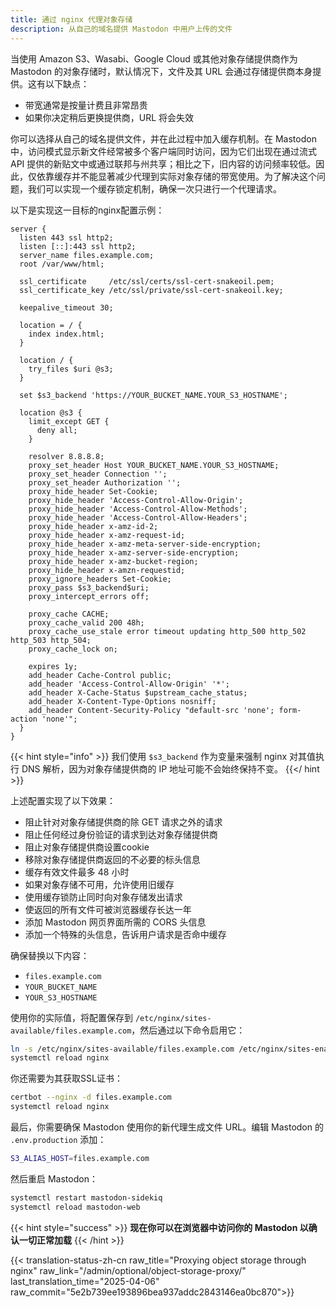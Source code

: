 ```yaml
---
title: 通过 nginx 代理对象存储
description: 从自己的域名提供 Mastodon 中用户上传的文件
---
```


当使用 Amazon S3、Wasabi、Google Cloud 或其他对象存储提供商作为 Mastodon 的对象存储时，默认情况下，文件及其 URL 会通过存储提供商本身提供。这有以下缺点：

- 带宽通常是按量计费且非常昂贵
- 如果你决定稍后更换提供商，URL 将会失效

你可以选择从自己的域名提供文件，并在此过程中加入缓存机制。在 Mastodon 中，访问模式显示新文件经常被多个客户端同时访问，因为它们出现在通过流式 API 提供的新贴文中或通过联邦与州共享；相比之下，旧内容的访问频率较低。因此，仅依靠缓存并不能显著减少代理到实际对象存储的带宽使用。为了解决这个问题，我们可以实现一个缓存锁定机制，确保一次只进行一个代理请求。

以下是实现这一目标的nginx配置示例：

```nginx
server {
  listen 443 ssl http2;
  listen [::]:443 ssl http2;
  server_name files.example.com;
  root /var/www/html;

  ssl_certificate     /etc/ssl/certs/ssl-cert-snakeoil.pem;
  ssl_certificate_key /etc/ssl/private/ssl-cert-snakeoil.key;

  keepalive_timeout 30;

  location = / {
    index index.html;
  }

  location / {
    try_files $uri @s3;
  }

  set $s3_backend 'https://YOUR_BUCKET_NAME.YOUR_S3_HOSTNAME';

  location @s3 {
    limit_except GET {
      deny all;
    }

    resolver 8.8.8.8;
    proxy_set_header Host YOUR_BUCKET_NAME.YOUR_S3_HOSTNAME;
    proxy_set_header Connection '';
    proxy_set_header Authorization '';
    proxy_hide_header Set-Cookie;
    proxy_hide_header 'Access-Control-Allow-Origin';
    proxy_hide_header 'Access-Control-Allow-Methods';
    proxy_hide_header 'Access-Control-Allow-Headers';
    proxy_hide_header x-amz-id-2;
    proxy_hide_header x-amz-request-id;
    proxy_hide_header x-amz-meta-server-side-encryption;
    proxy_hide_header x-amz-server-side-encryption;
    proxy_hide_header x-amz-bucket-region;
    proxy_hide_header x-amzn-requestid;
    proxy_ignore_headers Set-Cookie;
    proxy_pass $s3_backend$uri;
    proxy_intercept_errors off;

    proxy_cache CACHE;
    proxy_cache_valid 200 48h;
    proxy_cache_use_stale error timeout updating http_500 http_502 http_503 http_504;
    proxy_cache_lock on;

    expires 1y;
    add_header Cache-Control public;
    add_header 'Access-Control-Allow-Origin' '*';
    add_header X-Cache-Status $upstream_cache_status;
    add_header X-Content-Type-Options nosniff;
    add_header Content-Security-Policy "default-src 'none'; form-action 'none'";
  }
}
```

{{< hint style="info" >}}
我们使用 `$s3_backend` 作为变量来强制 nginx 对其值执行 DNS 解析，因为对象存储提供商的 IP 地址可能不会始终保持不变。
{{</ hint >}}

上述配置实现了以下效果：

- 阻止针对对象存储提供商的除 GET 请求之外的请求
- 阻止任何经过身份验证的请求到达对象存储提供商
- 阻止对象存储提供商设置cookie
- 移除对象存储提供商返回的不必要的标头信息
- 缓存有效文件最多 48 小时
- 如果对象存储不可用，允许使用旧缓存
- 使用缓存锁防止同时向对象存储发出请求
- 使返回的所有文件可被浏览器缓存长达一年
- 添加 Mastodon 网页界面所需的 CORS 头信息
- 添加一个特殊的头信息，告诉用户请求是否命中缓存

确保替换以下内容：

- `files.example.com`
- `YOUR_BUCKET_NAME`
- `YOUR_S3_HOSTNAME`

使用你的实际值，将配置保存到 `/etc/nginx/sites-available/files.example.com`，然后通过以下命令启用它：

```bash
ln -s /etc/nginx/sites-available/files.example.com /etc/nginx/sites-enabled/
systemctl reload nginx
```

你还需要为其获取SSL证书：

```bash
certbot --nginx -d files.example.com
systemctl reload nginx
```

最后，你需要确保 Mastodon 使用你的新代理生成文件 URL。编辑 Mastodon 的 `.env.production` 添加：

```bash
S3_ALIAS_HOST=files.example.com
```

然后重启 Mastodon：

```bash
systemctl restart mastodon-sidekiq
systemctl reload mastodon-web
```

{{< hint style="success" >}}
**现在你可以在浏览器中访问你的 Mastodon 以确认一切正常加载**
{{< /hint >}}

{{< translation-status-zh-cn raw_title="Proxying object storage through nginx" raw_link="/admin/optional/object-storage-proxy/" last_translation_time="2025-04-06" raw_commit="5e2b739ee193896bea937addc2843146ea0bc870">}}
